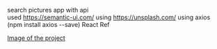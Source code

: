 search pictures app with api <br>
used https://semantic-ui.com/
using https://unsplash.com/
using axios (npm install axios --save)
React Ref

[Image of the project](/ImageSearch_Example.png)
